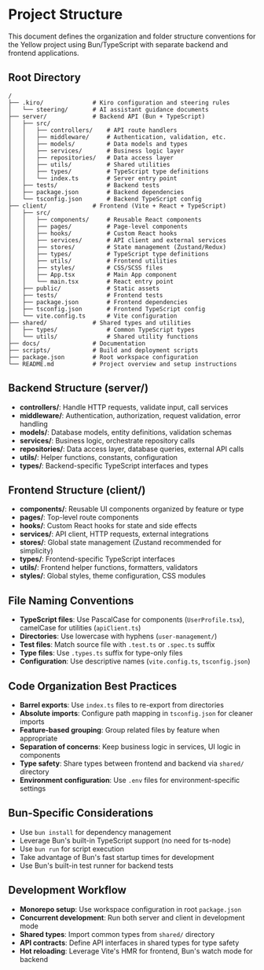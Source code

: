 # Project Structure

This document defines the organization and folder structure conventions for the Yellow project using Bun/TypeScript with separate backend and frontend applications.

## Root Directory
```
/
├── .kiro/              # Kiro configuration and steering rules
│   └── steering/       # AI assistant guidance documents
├── server/             # Backend API (Bun + TypeScript)
│   ├── src/
│   │   ├── controllers/    # API route handlers
│   │   ├── middleware/     # Authentication, validation, etc.
│   │   ├── models/         # Data models and types
│   │   ├── services/       # Business logic layer
│   │   ├── repositories/   # Data access layer
│   │   ├── utils/          # Shared utilities
│   │   ├── types/          # TypeScript type definitions
│   │   └── index.ts        # Server entry point
│   ├── tests/              # Backend tests
│   ├── package.json        # Backend dependencies
│   └── tsconfig.json       # Backend TypeScript config
├── client/             # Frontend (Vite + React + TypeScript)
│   ├── src/
│   │   ├── components/     # Reusable React components
│   │   ├── pages/          # Page-level components
│   │   ├── hooks/          # Custom React hooks
│   │   ├── services/       # API client and external services
│   │   ├── stores/         # State management (Zustand/Redux)
│   │   ├── types/          # TypeScript type definitions
│   │   ├── utils/          # Frontend utilities
│   │   ├── styles/         # CSS/SCSS files
│   │   ├── App.tsx         # Main App component
│   │   └── main.tsx        # React entry point
│   ├── public/             # Static assets
│   ├── tests/              # Frontend tests
│   ├── package.json        # Frontend dependencies
│   ├── tsconfig.json       # Frontend TypeScript config
│   └── vite.config.ts      # Vite configuration
├── shared/             # Shared types and utilities
│   ├── types/              # Common TypeScript types
│   └── utils/              # Shared utility functions
├── docs/               # Documentation
├── scripts/            # Build and deployment scripts
├── package.json        # Root workspace configuration
└── README.md           # Project overview and setup instructions
```

## Backend Structure (server/)
- **controllers/**: Handle HTTP requests, validate input, call services
- **middleware/**: Authentication, authorization, request validation, error handling
- **models/**: Database models, entity definitions, validation schemas
- **services/**: Business logic, orchestrate repository calls
- **repositories/**: Data access layer, database queries, external API calls
- **utils/**: Helper functions, constants, configuration
- **types/**: Backend-specific TypeScript interfaces and types

## Frontend Structure (client/)
- **components/**: Reusable UI components organized by feature or type
- **pages/**: Top-level route components
- **hooks/**: Custom React hooks for state and side effects
- **services/**: API client, HTTP requests, external integrations
- **stores/**: Global state management (Zustand recommended for simplicity)
- **types/**: Frontend-specific TypeScript interfaces
- **utils/**: Frontend helper functions, formatters, validators
- **styles/**: Global styles, theme configuration, CSS modules

## File Naming Conventions
- **TypeScript files**: Use PascalCase for components (`UserProfile.tsx`), camelCase for utilities (`apiClient.ts`)
- **Directories**: Use lowercase with hyphens (`user-management/`)
- **Test files**: Match source file with `.test.ts` or `.spec.ts` suffix
- **Type files**: Use `.types.ts` suffix for type-only files
- **Configuration**: Use descriptive names (`vite.config.ts`, `tsconfig.json`)

## Code Organization Best Practices
- **Barrel exports**: Use `index.ts` files to re-export from directories
- **Absolute imports**: Configure path mapping in `tsconfig.json` for cleaner imports
- **Feature-based grouping**: Group related files by feature when appropriate
- **Separation of concerns**: Keep business logic in services, UI logic in components
- **Type safety**: Share types between frontend and backend via `shared/` directory
- **Environment configuration**: Use `.env` files for environment-specific settings

## Bun-Specific Considerations
- Use `bun install` for dependency management
- Leverage Bun's built-in TypeScript support (no need for ts-node)
- Use `bun run` for script execution
- Take advantage of Bun's fast startup times for development
- Use Bun's built-in test runner for backend tests

## Development Workflow
- **Monorepo setup**: Use workspace configuration in root `package.json`
- **Concurrent development**: Run both server and client in development mode
- **Shared types**: Import common types from `shared/` directory
- **API contracts**: Define API interfaces in shared types for type safety
- **Hot reloading**: Leverage Vite's HMR for frontend, Bun's watch mode for backend